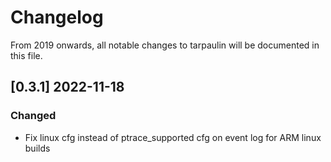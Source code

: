 # Changelog

From 2019 onwards, all notable changes to tarpaulin will be documented in this
file.

## [0.3.1] 2022-11-18
### Changed
- Fix linux cfg instead of ptrace\_supported cfg on event log for ARM linux builds

